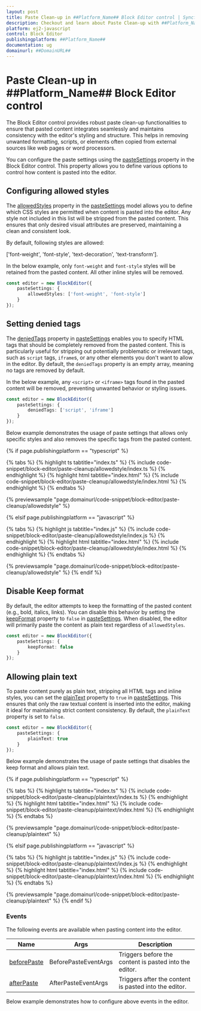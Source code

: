 ```yaml
---
layout: post
title: Paste Clean-up in ##Platform_Name## Block Editor control | Syncfusion
description: Checkout and learn about Paste Clean-up with ##Platform_Name## Block Editor control of Syncfusion Essential JS 2 and more.
platform: ej2-javascript
control: Block Editor
publishingplatform: ##Platform_Name##
documentation: ug
domainurl: ##DomainURL##
---
```


# Paste Clean-up in ##Platform_Name## Block Editor control

The Block Editor control provides robust paste clean-up functionalities to ensure that pasted content integrates seamlessly and maintains consistency with the editor's styling and structure. This helps in removing unwanted formatting, scripts, or elements often copied from external sources like web pages or word processors.

You can configure the paste settings using the [pasteSettings](../api/blockeditor/#pastesettings) property in the Block Editor control. This property allows you to define various options to control how content is pasted into the editor.

## Configuring allowed styles

The [allowedStyles](../api/blockeditor/pasteSettingsModel/#allowedstyles) property in the [pasteSettings](../api/blockeditor/#pastesettings) model allows you to define which CSS styles are permitted when content is pasted into the editor. Any style not included in this list will be stripped from the pasted content. This ensures that only desired visual attributes are preserved, maintaining a clean and consistent look.

By default, following styles are allowed:

['font-weight', 'font-style', 'text-decoration', 'text-transform'].

In the below example, only `font-weight` and `font-style` styles will be retained from the pasted content. All other inline styles will be removed.

```typescript
const editor = new BlockEditor({
    pasteSettings: {
        allowedStyles: ['font-weight', 'font-style']
    }
});
```

## Setting denied tags

The [deniedTags](../api/blockeditor/pasteSettingsModel/#deniedtags) property in [pasteSettings](../api/blockeditor/#pastesettings) enables you to specify HTML tags that should be completely removed from the pasted content. This is particularly useful for stripping out potentially problematic or irrelevant tags, such as `script` tags, `iframe`s, or any other elements you don't want to allow in the editor. By default, the `deniedTags` property is an empty array, meaning no tags are removed by default.

In the below example, any `<script>` or `<iframe>` tags found in the pasted content will be removed, preventing unwanted behavior or styling issues.

```typescript
const editor = new BlockEditor({
    pasteSettings: {
        deniedTags: ['script', 'iframe']
    }
});
```

Below example demonstrates the usage of paste settings that allows only specific styles and also removes the specific tags from the pasted content.

{% if page.publishingplatform == "typescript" %}

{% tabs %}
{% highlight ts tabtitle="index.ts" %}
{% include code-snippet/block-editor/paste-cleanup/allowedstyle/index.ts %}
{% endhighlight %}
{% highlight html tabtitle="index.html" %}
{% include code-snippet/block-editor/paste-cleanup/allowedstyle/index.html %}
{% endhighlight %}
{% endtabs %}

{% previewsample "page.domainurl/code-snippet/block-editor/paste-cleanup/allowedstyle" %}

{% elsif page.publishingplatform == "javascript" %}

{% tabs %}
{% highlight js tabtitle="index.js" %}
{% include code-snippet/block-editor/paste-cleanup/allowedstyle/index.js %}
{% endhighlight %}
{% highlight html tabtitle="index.html" %}
{% include code-snippet/block-editor/paste-cleanup/allowedstyle/index.html %}
{% endhighlight %}
{% endtabs %}

{% previewsample "page.domainurl/code-snippet/block-editor/paste-cleanup/allowedstyle" %}
{% endif %}

## Disable Keep format

By default, the editor attempts to keep the formatting of the pasted content (e.g., bold, italics, links). You can disable this behavior by setting the [keepFormat](../api/blockeditor/pasteSettingsModel/#keepformat) property to `false` in [pasteSettings](../api/blockeditor/#pastesettings). When disabled, the editor will primarily paste the content as plain text regardless of `allowedStyles`.

```typescript
const editor = new BlockEditor({
    pasteSettings: {
        keepFormat: false
    }
});
```

## Allowing plain text

To paste content purely as plain text, stripping all HTML tags and inline styles, you can set the [plainText](../api/blockeditor/pasteSettingsModel/#plaintext) property to `true` in [pasteSettings](../api/blockeditor/#pastesettings). This ensures that only the raw textual content is inserted into the editor, making it ideal for maintaining strict content consistency. By default, the `plainText` property is set to `false`.

```typescript
const editor = new BlockEditor({
    pasteSettings: {
        plainText: true
    }
});
```

Below example demonstrates the usage of paste settings that disables the keep format and allows plain text.

{% if page.publishingplatform == "typescript" %}

{% tabs %}
{% highlight ts tabtitle="index.ts" %}
{% include code-snippet/block-editor/paste-cleanup/plaintext/index.ts %}
{% endhighlight %}
{% highlight html tabtitle="index.html" %}
{% include code-snippet/block-editor/paste-cleanup/plaintext/index.html %}
{% endhighlight %}
{% endtabs %}

{% previewsample "page.domainurl/code-snippet/block-editor/paste-cleanup/plaintext" %}

{% elsif page.publishingplatform == "javascript" %}

{% tabs %}
{% highlight js tabtitle="index.js" %}
{% include code-snippet/block-editor/paste-cleanup/plaintext/index.js %}
{% endhighlight %}
{% highlight html tabtitle="index.html" %}
{% include code-snippet/block-editor/paste-cleanup/plaintext/index.html %}
{% endhighlight %}
{% endtabs %}

{% previewsample "page.domainurl/code-snippet/block-editor/paste-cleanup/plaintext" %}
{% endif %}

### Events

The following events are available when pasting content into the editor.

|Name|Args|Description|
|---|---|---|
|[beforePaste](../api/blockeditor/#beforepaste)|BeforePasteEventArgs|Triggers before the content is pasted into the editor.|
|[afterPaste](../api/blockeditor/#afterpaste)|AfterPasteEventArgs|Triggers after the content is pasted into the editor.|

Below example demonstrates how to configure above events in the editor.